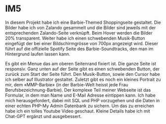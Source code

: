 # IM5
In diesem Projekt habe ich eine Barbie-Themed Shoppingseite gestaltet. Die Bilder habe ich von Zalando gesammelt und die Bilder sind jeweils mit der entsprechenden Zalando-Seite verknüpft. Beim Hover werden die Bilder 20% transparent. Weiter habe ich einen schwebenden Musik-Button eingefügt der bei einer Bildschirmgrösse von 700px angezeigt wird. Dieser führt auf die offizielle Spotify Seite des Barbie-Soundtracks, den man im Hintergrund laufen lassen kann. 

Es gibt ein Menue das am oberen Seitenrand fixiert ist. Die ganze Seite ist responsiv. Ganz unten auf der Seite gibt es einen schwebenden Button, der zurück zum Start der Seite führt. Den Musik-Button, sowie den Cursor habe ich selber auf Illustrator gestaltet. Zuletzt gibt es noch ein kleines Portrait zu mir, dem «MMP-Barbie» (in der Barbie-Welt heisst jede Frau Berufsbezeichnung-Barbie). Der komplexe Teil meiner Webseite ist das Formular, in dem man Name und E-Mail Adresse eintippen kann. Ich habe mich herausgefordert, dabei mit SQL und PHP vorzugehen und die Daten in einer echten PHP-My Admin Datenbank zu sichern. Um das zu erreichen habe ich ein tolles Youtube Video geschaut. Kleine Details habe ich mit Chat-GPT ergänzt und ausgebessert. 
